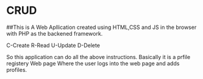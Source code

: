 # CRUD

##This is A Web Apllication created using HTML,CSS and JS in the browser with PHP as the backened framework.

C-Create
R-Read
U-Update
D-Delete

So this application can do all the above instructions.
Basically it is a prfile registery Web page
Where the user logs into the web page and adds profiles.
